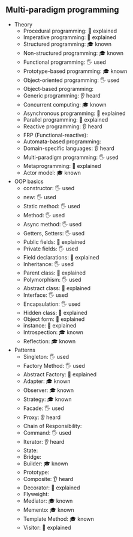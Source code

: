 
## Multi-paradigm programming

- Theory
  - Procedural programming: 🙋 explained 
  - Imperative programming: 🙋 explained 
  - Structured programming: 🎓 known
  - Non-structured programming: 🎓 known
  - Functional programming: 🖐️ used
  - Prototype-based programming: 🎓 known
  - Object-oriented programming: 🖐️ used
  - Object-based programming: 
  - Generic programming: 👂 heard
  - Concurrent computing: 🎓 known
  - Asynchronous programming: 🙋 explained 
  - Parallel programming: 🙋 explained 
  - Reactive programming: 👂 heard
  - FRP (Functional-reactive): 
  - Automata-based programming:
  - Domain-specific languages: 👂 heard
  - Multi-paradigm programming: 🖐️ used
  - Metaprogramming: 🙋 explained 
  - Actor model: 🎓 known
- OOP basics
  - constructor: 🖐️ used
  - new: 🖐️ used
  - Static method: 🖐️ used
  - Method: 🖐️ used
  - Async method: 🖐️ used
  - Getters, Setters: 🖐️ used
  - Public fields: 🙋 explained 
  - Private fields: 🖐️ used
  - Field declarations: 🙋 explained 
  - Inheritance: 🖐️ used
  - Parent class: 🙋 explained 
  - Polymorphism: 🖐️ used
  - Abstract class: 🙋 explained 
  - Interface: 🖐️ used
  - Encapsulation: 🖐️ used
  - Hidden class: 🙋 explained 
  - Object form: 🙋 explained 
  - instance: 🙋 explained 
  - Introspection: 🎓 known
  - Reflection: 🎓 known
- Patterns
  - Singleton: 🖐️ used
  - Factory Method: 🖐️ used
  - Abstract Factory: 🙋 explained 
  - Adapter: 🎓 known
  - Observer: 🎓 known
  - Strategy: 🎓 known
  - Facade: 🖐️ used
  - Proxy: 👂 heard
  - Chain of Responsibility:
  - Command: 🖐️ used
  - Iterator: 👂 heard
  - State:
  - Bridge:
  - Builder: 🎓 known
  - Prototype:
  - Composite: 👂 heard
  - Decorator: 🙋 explained 
  - Flyweight:
  - Mediator: 🎓 known
  - Memento: 🎓 known
  - Template Method: 🎓 known
  - Visitor: 🙋 explained 
